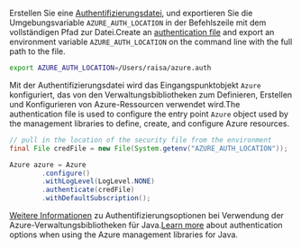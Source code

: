 <span data-ttu-id="23f34-101">Erstellen Sie eine [Authentifizierungsdatei](../java-sdk-azure-authenticate.md#mgmt-file), und exportieren Sie die Umgebungsvariable `AZURE_AUTH_LOCATION` in der Befehlszeile mit dem vollständigen Pfad zur Datei.</span><span class="sxs-lookup"><span data-stu-id="23f34-101">Create an [authentication file](../java-sdk-azure-authenticate.md#mgmt-file) and export an environment variable `AZURE_AUTH_LOCATION` on the command line with the full path to the file.</span></span>

```bash
export AZURE_AUTH_LOCATION=/Users/raisa/azure.auth
```

<span data-ttu-id="23f34-102">Mit der Authentifizierungsdatei wird das Eingangspunktobjekt `Azure` konfiguriert, das von den Verwaltungsbibliotheken zum Definieren, Erstellen und Konfigurieren von Azure-Ressourcen verwendet wird.</span><span class="sxs-lookup"><span data-stu-id="23f34-102">The authentication file is used to configure the entry point `Azure` object used by the management libraries to define, create, and configure Azure resources.</span></span>

```java
// pull in the location of the security file from the environment 
final File credFile = new File(System.getenv("AZURE_AUTH_LOCATION"));

Azure azure = Azure
        .configure()
        .withLogLevel(LogLevel.NONE)
        .authenticate(credFile)
        .withDefaultSubscription();
```

<span data-ttu-id="23f34-103">[Weitere Informationen](../java-sdk-azure-authenticate.md#mgmt-auth) zu Authentifizierungsoptionen bei Verwendung der Azure-Verwaltungsbibliotheken für Java.</span><span class="sxs-lookup"><span data-stu-id="23f34-103">[Learn more](../java-sdk-azure-authenticate.md#mgmt-auth) about authentication options when using the Azure management libraries for Java.</span></span>